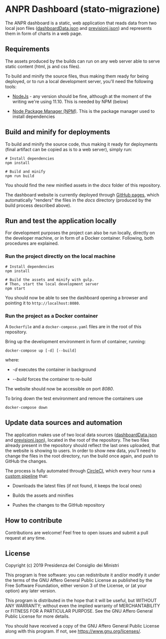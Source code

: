 # ANPR Dashboard (stato-migrazione)

The ANPR dashboard is a static, web application that reads data from two local json files ([dashboardData.json](dashboardData.json) and [previsioni.json](previsioni.json)) and represents them in form of charts in a web page.

## Requirements

The assets produced by the builds can run on any web server able to serve static content (html, js and css files).

To build and minify the source files, thus making them ready for being deployed, or to run a local development server, you'll need the following tools:

* [NodeJs](https://nodejs.org/) - any version should be fine, although at the moment of the writing we're using 11.10. This is needed by NPM (below)

* [Node Package Manager (NPM)](https://www.npmjs.com/get-npm). This is the package manager used to install dependencies

## Build and minify for deployments

To build and minify the source code, thus making it ready for deployments (final artifact can be copied as is to a web server), simply run:

```shell
# Install dependencies
npm install

# Build and minify
npm run build
```

You should find the new minified assets in the *docs* folder of this repository.

The dashboard website is currently deployed through [GitHub pages](https://github.com/teamdigitale/anpr-dashboard), which automatically "renders" the files in the *docs* directory (produced by the build process described above).

## Run and test the application locally

For development purposes the project can also be run locally, directly on the developer machine, or in form of a Docker container. Following, both procedures are explained.

### Run the project directly on the local machine

```shell
# Install dependencies
npm install

# Build the assets and minify with gulp.
# Then, start the local development server
npm start
```

You should now be able to see the dashboard opening a browser and pointing it to `http://localhost:8080`.

### Run the project as a Docker container

A `Dockerfile` and a `docker-compose.yaml` files are in the root of this repository.

Bring up the development environment in form of container, running:

```shell
docker-compose up [-d] [--build]
```

where:

* *-d* executes the container in background

* *--build* forces the container to re-build

The website should now be accessible on port *8080*.

To bring down the test environment and remove the containers use

```shell
docker-compose down
```

## Update data sources and automation

The application makes use of two local data sources ([dashboardData.json](dashboardData.json) and [previsioni.json](previsioni.json)), located in the root of the repository. The two files already present in the repository should reflect the last ones uploaded, that the website is showing to users. In order to show new data, you'll need to change the files in the root directory, run the build once again, and push to GitHub the changes.

The process is fully automated through [CircleCI](https://circleci.com), which every hour runs a [custom pipeline](.circleci/config.yml) that:

* Downloads the latest files (if not found, it keeps the local ones)

* Builds the assets and minifies

* Pushes the changes to the GitHub repository

## How to contribute

Contributions are welcome! Feel free to open issues and submit a pull request at any time.

## License

Copyright (c) 2019 Presidenza del Consiglio dei Ministri

This program is free software: you can redistribute it and/or modify it under the terms of the GNU Affero General Public License as published by the Free Software Foundation, either version 3 of the License, or (at your option) any later version.

This program is distributed in the hope that it will be useful, but WITHOUT ANY WARRANTY; without even the implied warranty of MERCHANTABILITY or FITNESS FOR A PARTICULAR PURPOSE. See the GNU Affero General Public License for more details.

You should have received a copy of the GNU Affero General Public License along with this program.  If not, see <https://www.gnu.org/licenses/>.
